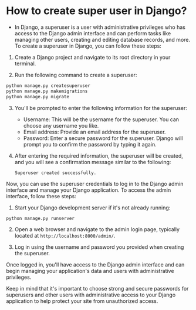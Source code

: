 
# How to create super user in Django?

* In Django, a superuser is a user with administrative privileges who has access to the Django admin interface and can perform tasks like managing other users, creating and editing database records, and more. To create a superuser in Django, you can follow these steps:

1. Create a Django project and navigate to its root directory in your terminal.

2. Run the following command to create a superuser:

```bash
python manage.py createsuperuser
python manage.py makemigrations
python manage.py migrate
```

3. You'll be prompted to enter the following information for the superuser:

   - Username: This will be the username for the superuser. You can choose any username you like.
   - Email address: Provide an email address for the superuser.
   - Password: Enter a secure password for the superuser. Django will prompt you to confirm the password by typing it again.

4. After entering the required information, the superuser will be created, and you will see a confirmation message similar to the following:

   ```
   Superuser created successfully.
   ```

Now, you can use the superuser credentials to log in to the Django admin interface and manage your Django application. To access the admin interface, follow these steps:

1. Start your Django development server if it's not already running:

```bash
python manage.py runserver
```

2. Open a web browser and navigate to the admin login page, typically located at `http://localhost:8000/admin/`.

3. Log in using the username and password you provided when creating the superuser.

Once logged in, you'll have access to the Django admin interface and can begin managing your application's data and users with administrative privileges.

Keep in mind that it's important to choose strong and secure passwords for superusers and other users with administrative access to your Django application to help protect your site from unauthorized access.